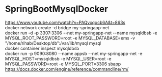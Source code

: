 # SpringBootMysqlDocker
https://www.youtube.com/watch?v=PAQvxqocb6A&t=863s \
docker network create -d bridge my-springapp-net \
docker run -d -p 3307:3306 --net my-springapp-net --name mysqldbsb -e MYSQL_ROOT_PASSWORD=root -e MYSQL_DATABASE=ems -v "/home/rihab/Desktop/db":/var/lib/mysql  mysql \
docker container inspect mysqldbsb \
docker run -p 9090:8080 --name appsb --net my-springapp-net -e MYSQL_HOST=mysqldbsb -e MYSQL_USER=root -e MYSQL_PASSWORD=root -e MYSQL_PORT=3306 sbapp \
https://docs.docker.com/engine/reference/commandline/rm/
